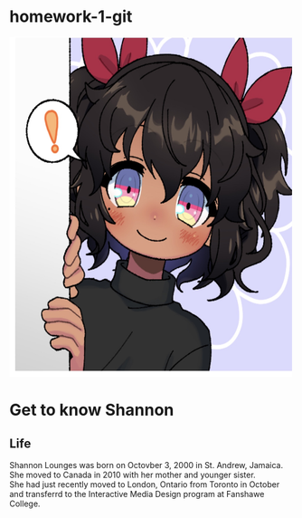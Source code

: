 # homework-1-git
<html>
	
<img src = "avatar.jpg" style= "width:500px;height:600px;">
<h1>Get to know Shannon</h1>
<h2>Life</h2>
<p>Shannon Lounges was born on Octovber 3, 2000 in St. Andrew, Jamaica. She moved to Canada in 2010 with her mother and younger sister. <br> She had just recently moved to London, Ontario from Toronto in October and transferrd to the Interactive Media Design program at Fanshawe College.</p>


</html>